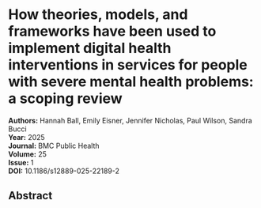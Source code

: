# How theories, models, and frameworks have been used to implement digital health interventions in services for people with severe mental health problems: a scoping review

**Authors:** Hannah Ball, Emily Eisner, Jennifer Nicholas, Paul Wilson, Sandra Bucci  
**Year:** 2025  
**Journal:** BMC Public Health  
**Volume:** 25  
**Issue:** 1  
**DOI:** 10.1186/s12889-025-22189-2  

## Abstract


